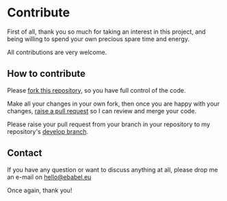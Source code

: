 # Contribute
First of all, thank you so much for taking an interest in this project, and being willing to spend your own precious spare time and energy.

All contributions are very welcome.

## How to contribute

Please [fork this repository](https://help.github.com/articles/fork-a-repo/), so you have full control of the code.

Make all your changes in your own fork, then once you are happy with your changes, [raise a pull request](https://help.github.com/articles/about-pull-requests/) so I can review and merge your code.

Please raise your pull request from your branch in your repository to my repository's [develop branch](https://github.com/ebabel-eu/ebabel/tree/develop).

## Contact

If you have any question or want to discuss anything at all, please drop me an e-mail on hello@ebabel.eu

Once again, thank you!
